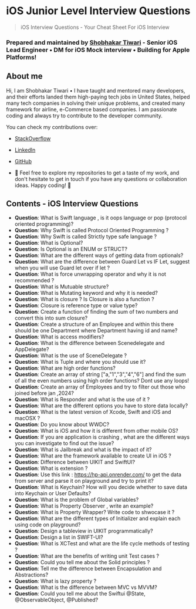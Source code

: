 
# iOS Junior Level Interview Questions

> iOS Interview Questions - Your Cheat Sheet For iOS Interview

### Prepared and maintained by [Shobhakar Tiwari](https://github.com/shobhakartiwari) - Senior iOS Lead Engineer • DM for iOS Mock interview • Building for Apple Platforms!

## About me

Hi, I am Shobhakar Tiwari • I have taught and mentored many developers, and their efforts landed them high-paying tech jobs in United States, helped many tech companies in solving their unique problems, and created many framework for airline, e-Commerce based companies. I am passionate coding and always try to contribute to the developer community.

You can check my contributions over:

- [StackOverflow](https://twitter.com/amitiitbhu)
- [LinkedIn](https://www.linkedin.com/in/shobhakar-tiwari/)
- [GitHub](https://github.com/shobhakartiwari)

- 🔗 Feel free to explore my repositories to get a taste of my work, and don't hesitate to get in touch if you have any questions or collaboration ideas. Happy coding! 🎉

## Contents - iOS Interview Questions

- **Question**: What is Swift language , is it oops language or pop (protocol oriented programming)?
- **Question**: Why Swift is called Protocol Oriented Programming ?
- **Question**: Why Swift is called Strictly type safe language ?
- **Question**: What is Optional?
- **Question**: Is Optional is an ENUM or STRUCT?
- **Question**: What are the different ways of getting data from optionals?
- **Question**: What are the difference between Guard Let vs IF Let, suggest when you will use Guard let over if let ?
- **Question**: What is force unwrapping operator and why it is not recommended ?
- **Question**: What is Mutuable structure?
- **Question**: What is Mutating keyword and why it is needed?
- **Question**: What is closure ? Is Closure is also a function ?
- **Question**: Closure is reference type or value type?
- **Question**: Create a function of finding the sum of two numbers and convert this into sum closure?
- **Question**: Create a structure of an Employee and within this there should be one Department where Department having id and name?
- **Question**: What is access modifiers?
- **Question**: What is the difference between Scenedelegate and AppDelegate?
- **Question**: What is the use of SceneDelegate ?
- **Question**: What is Tuple and where you should use it?
- **Question**: What are high order functions?
- **Question**: Create an array of string ["a,"1","3","4","6"] and find the sum of all the even numbers using high order functions? Dont use any loops!
- **Question**: Create an array of Employees and try to filter out those who joined before jan ,2024?
- **Question**: What is Responder and what is the use of it ?
- **Question**: What are the different options you have to store data locally?
- **Question**: What is the latest version of Xcode, Swift and iOS and macOSX ?
- **Question**: Do you know about WWDC?
- **Question**: What is iOS and how it is different from other mobile OS?
- **Question**: If you are application is crashing , what are the different ways you can investigate to find out the issue?
- **Question**: What is Jailbreak and what is the impact of it?
- **Question**: What are the framework available to create UI in iOS ?
- **Question**: Difference between UIKIT and SwiftUI?
- **Question**: What is extension ?
- **Question**: Use this link : https://hp-api.onrender.com/ to get the data from server and parse it on playground and try to print it?
- **Question**: What is Keychain? How will you decide whether to save data into Keychain or User Defaults?
- **Question**: What is the problem of Global variables?
- **Question**: What is Property Observer , write an example?
- **Question**: What is Property Wrapper? Write code to shwocase it ?
- **Question**: What are the different types of Initializer and explain each using code on playground?
- **Question**: Design a tableview in UIKIT programmatically?
- **Question**: Design a list in SWIFT-UI?
- **Question**: What is XCTest and what are the life cycle methods of testing ?
- **Question**: What are the benefits of writing unit Test cases ?
- **Question**: Could you tell me about the Solid principles ?
- **Question**: Tell me the difference between Encapsulation and Abstractions?
- **Question**: What is lazy property ?
- **Question**: What is the difference between MVC vs MVVM?
- **Question**: Could you tell me about the Swiftui @State, @ObservableObject, @Published?
